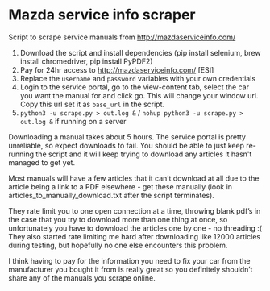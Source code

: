 # Mazda service info scraper

Script to scrape service manuals from http://mazdaserviceinfo.com/

1. Download the script and install dependencies (pip install selenium, brew install chromedriver, pip install PyPDF2)
2. Pay for 24hr access to http://mazdaserviceinfo.com/ [ESI]
3. Replace the `username` and `password` variables with your own credentials
4. Login to the service portal, go to the view-content tab, select the car you want the manual for and click go. This will change your window url. Copy this url set it as `base_url` in the script.
5. `python3 -u scrape.py > out.log &` / `nohup python3 -u scrape.py > out.log &` if running on a server

Downloading a manual takes about 5 hours. The service portal is pretty unreliable, so expect downloads to fail. You should be able to just keep re-running the script and it will keep trying to download any articles it hasn't managed to get yet.

Most manuals will have a few articles that it can’t download at all due to the article being a link to a PDF elsewhere - get these manually (look in articles_to_manually_download.txt after the script terminates).

They rate limit you to one open connection at a time, throwing blank pdf’s in the case that you try to download more than one thing at once, so unfortunately you have to download the articles one by one - no threading :( They also started rate limiting me hard after downloading like 12000 articles during testing, but hopefully no one else encounters this problem.

I think having to pay for the information you need to fix your car from the manufacturer you bought it from is really great so you definitely shouldn’t share any of the manuals you scrape online.
